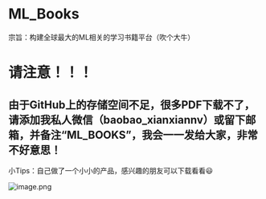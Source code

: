# ML_Books
宗旨：构建全球最大的ML相关的学习书籍平台（吹个大牛）

# 请注意！！！
## 由于GitHub上的存储空间不足，很多PDF下载不了，请添加我私人微信（baobao_xianxiannv）或留下邮箱，并备注“ML_BOOKS”，我会一一发给大家，非常不好意思！

小Tips：自己做了一个小小的产品，感兴趣的朋友可以下载看看😃

![image.png](http://ww1.sinaimg.cn/large/006RONLHgy1gmd4y6cq18j30b40b4dgj.jpg)
